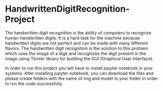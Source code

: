 # HandwrittenDigitRecognition-Project

The handwritten digit recognition is the ability of computers to recognize human handwritten digits. It is a hard task for the machine because handwritten digits are not perfect and can be made with many different flavors. The handwritten digit recognition is the solution to this problem which uses the image of a digit and recognizes the digit present in the image using Tkinter library for building the GUI (Graphical User Interface).

In order to run this project you will have to install jupyter notebook in your systems. After installing jupyter notebook, you can download the files and please create folders with the name of img and model in your folder in order to run the code successfully.


